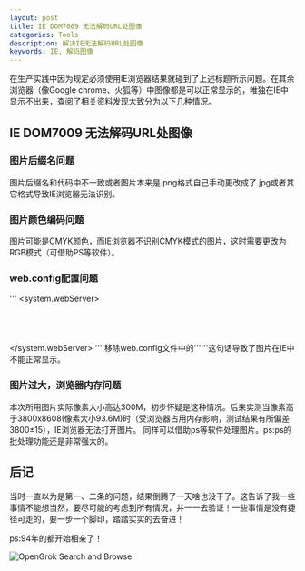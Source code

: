 ```yaml
---
layout: post
title: IE DOM7009 无法解码URL处图像
categories: Tools
description: 解决IE无法解码URL处图像
keywords: IE, 解码图像
---
```


  在生产实践中因为规定必须使用IE浏览器结果就碰到了上述标题所示问题。在其余浏览器（像Google chrome、火狐等）中图像都是可以正常显示的，唯独在IE中显示不出来，查阅了相关资料发现大致分为以下几种情况。

## IE DOM7009 无法解码URL处图像

### 图片后缀名问题

  图片后缀名和代码中不一致或者图片本来是.png格式自己手动更改成了.jpg或者其它格式导致IE浏览器无法识别。

### 图片颜色编码问题

  图片可能是CMYK颜色，而IE浏览器不识别CMYK模式的图片，这时需要更改为RGB模式（可借助PS等软件）。

### web.config配置问题
'''
<system.webServer>   
 <httpProtocol>    
  <customHeaders>    
   <add name="X-Content-Type-Options" value="nosniff" />    
  </customHeaders>    
 </httpProtocol> 
</system.webServer> 
'''
移除web.config文件中的'''<add name="X-Content-Type-Options" value="nosniff" />'''这句话导致了图片在IE中不能正常显示。

### 图片过大，浏览器内存问题
  
  本次所用图片实际像素大小高达300M，初步怀疑是这种情况。后来实测当像素高于3800x8608(像素大小93.6M)时（受浏览器占用内存影响，测试结果有所偏差3800±15），IE浏览器无法打开图片。
  同样可以借助ps等软件处理图片。ps:ps的批处理功能还是非常强大的。
  
## 后记

  当时一直以为是第一、二条的问题，结果倒腾了一天啥也没干了。这告诉了我一些事情不能想当然，要尽可能的考虑到所有情况，并一一去验证！一些事情是没有捷径可走的，要一步一个脚印，踏踏实实的去奋进！

ps:94年的都开始相亲了！

![OpenGrok Search and Browse](/images/posts/tools/DOM7009/1.jpg)
  
